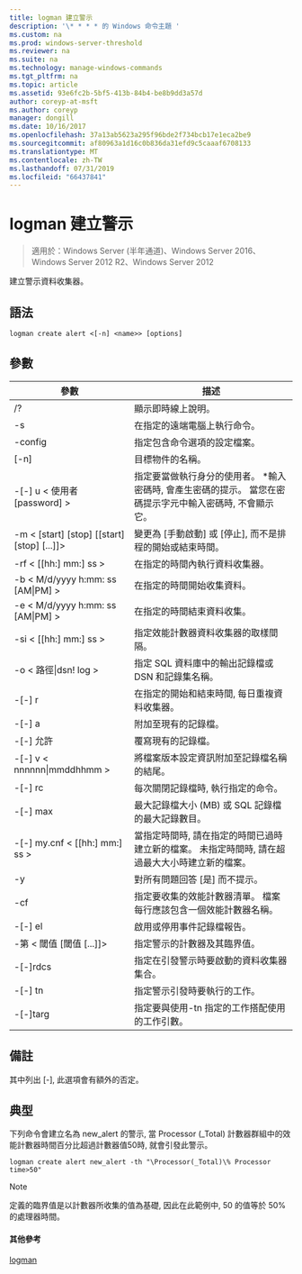 ```yaml
---
title: logman 建立警示
description: '\* * * * 的 Windows 命令主題 '
ms.custom: na
ms.prod: windows-server-threshold
ms.reviewer: na
ms.suite: na
ms.technology: manage-windows-commands
ms.tgt_pltfrm: na
ms.topic: article
ms.assetid: 93e6fc2b-5bf5-413b-84b4-be8b9dd3a57d
author: coreyp-at-msft
ms.author: coreyp
manager: dongill
ms.date: 10/16/2017
ms.openlocfilehash: 37a13ab5623a295f96bde2f734bcb17e1eca2be9
ms.sourcegitcommit: af80963a1d16c0b836da31efd9c5caaaf6708133
ms.translationtype: MT
ms.contentlocale: zh-TW
ms.lasthandoff: 07/31/2019
ms.locfileid: "66437841"
---
```

# <a name="logman-create-alert"></a>logman 建立警示

>適用於：Windows Server (半年通道)、Windows Server 2016、Windows Server 2012 R2、Windows Server 2012

建立警示資料收集器。  

## <a name="syntax"></a>語法  
```  
logman create alert <[-n] <name>> [options]  
```  
## <a name="parameters"></a>參數  

|                 參數                  |                                                                               描述                                                                               |
|--------------------------------------------|-------------------------------------------------------------------------------------------------------------------------------------------------------------------------|
|                     /?                     |                                                                    顯示即時線上說明。                                                                     |
|             -s<computer name>             |                                                          在指定的遠端電腦上執行命令。                                                          |
|              -config <value>               |                                                         指定包含命令選項的設定檔案。                                                         |
|                [-n]<name>                 |                                                                       目標物件的名稱。                                                                        |
|          -[-] u < 使用者 [password] >           | 指定要當做執行身分的使用者。 \*輸入密碼時, 會產生密碼的提示。 當您在密碼提示字元中輸入密碼時, 不會顯示它。 |
| -m < [start] [stop] [[start] [stop] [...]]> |                                                變更為 [手動啟動] 或 [停止], 而不是排程的開始或結束時間。                                                 |
|             -rf < [[hh:] mm:] ss >             |                                                        在指定的時間內執行資料收集器。                                                         |
|     -b < M/d/yyyy h:mm: ss [AM&#124;PM] >      |                                                              在指定的時間開始收集資料。                                                               |
|     -e < M/d/yyyy h:mm: ss [AM&#124;PM] >      |                                                               在指定的時間結束資料收集。                                                                |
|             -si < [[hh:] mm:] ss >             |                                                 指定效能計數器資料收集器的取樣間隔。                                                  |
|           -o < 路徑&#124;dsn! log >           |                                              指定 SQL 資料庫中的輸出記錄檔或 DSN 和記錄集名稱。                                               |
|                   -[-] r                    |                                                  在指定的開始和結束時間, 每日重複資料收集器。                                                  |
|                   -[-] a                    |                                                                     附加至現有的記錄檔。                                                                     |
|                   -[-] 允許                   |                                                                     覆寫現有的記錄檔。                                                                     |
|        -[-] v < nnnnnn&#124;mmddhhmm >        |                                                   將檔案版本設定資訊附加至記錄檔名稱的結尾。                                                   |
|               -[-] rc<task>                |                                                         每次關閉記錄檔時, 執行指定的命令。                                                          |
|              -[-] max <value>               |                                                 最大記錄檔大小 (MB) 或 SQL 記錄檔的最大記錄數目。                                                  |
|           -[-] my.cnf < [[hh:] mm:] ss >           |     當指定時間時, 請在指定的時間已過時建立新的檔案。 未指定時間時, 請在超過最大大小時建立新的檔案。     |
|                     -y                     |                                                             對所有問題回答 [是] 而不提示。                                                              |
|               -cf<filename>               |                       指定要收集的效能計數器清單。 檔案每行應該包含一個效能計數器名稱。                        |
|                   -[-] el                   |                                                                啟用或停用事件記錄檔報告。                                                                 |
|     -第 < 閾值 [閾值 [...]]>      |                                                        指定警示的計數器及其臨界值。                                                        |
|              -[-]rdcs<name>               |                                                     指定在引發警示時要啟動的資料收集器集合。                                                      |
|               -[-] tn<task>                |                                                             指定警示引發時要執行的工作。                                                              |
|            -[-]targ<argument>             |                                               指定要與使用-tn 指定的工作搭配使用的工作引數。                                                |

## <a name="remarks"></a>備註  
其中列出 [-], 此選項會有額外的否定。  
## <a name="BKMK_examples"></a>典型  
下列命令會建立名為 new_alert 的警示, 當 Processor (_Total) 計數器群組中的效能計數器時間百分比超過計數器值50時, 就會引發此警示。  
```  
logman create alert new_alert -th "\Processor(_Total)\% Processor time>50"  
```  
> [!NOTE]
> 定義的臨界值是以計數器所收集的值為基礎, 因此在此範例中, 50 的值等於 50% 的處理器時間。  
> #### <a name="additional-references"></a>其他參考  
> [logman](logman.md)  
